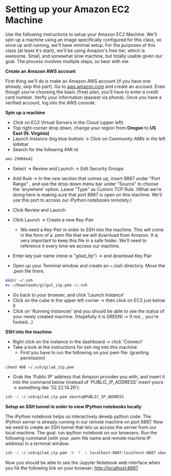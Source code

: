 # Setting up your Amazon EC2 Machine

Use the following instructions to setup your Amazon EC2 Machine. We'll spin up a machine using an image specifically configured for this class, so once up and running, we'll have minimal setup. For the purposes of this class (at least it's start), we'll be using Amazon's free tier, which is awesome. Small, and somewhat slow machine, but totally usable given our goal. The process involves multiple steps, so bear with me.

**Create an Amazon AWS account**

First thing we'll do is make an Amazon AWS account (if you have one already, skip this part). Go to [aws.amazon.com] and create an account. Even though you're choosing the basic (free) plan, you'll have to enter a credit card number. Verify your information (easiest via phone). Once you have a verified account, log into the AWS console.

**Spin up a machine**

- Click on EC2 Virtual Servers in the Cloud (upper left)
- Top right-corner drop down, change your region from **Oregon** to **US East (N. Virginia)**
- Launch Instance (big blue button) -> Click on *Community AMIs* in the left sidebar
- Search for the following AMI id:
```sh
ami-29d66e42
```
- Select -> Review and Launch -> Edit Security Groups
- Add Rule -> In the new section that comes up, insert 8887 under "Port Range" , and use the drop-down menu bar under "Source" to choose the 'anywhere' option. Leave "Type" as Custom TCP Rule.
(What we're doing here is making sure that port 8887 is open on this machine. We'll use this port to access our iPython notebooks remotely.)

- Click Review and Launch
- Click Launch -> Create a new Key-Pair
  - We need a Key-Pair in order to SSH into the machine. This will come in the form of a .pem file that we will download from Amazon. It is very important to keep this file in a safe folder. We'll need to reference it every time we access our machine.
- Enter key pair name (mine is "gilad_itp") -> and download Key Pair
- Open up your Terminal window and create an ~./ssh directory. Move the .pem file there.
```sh
mkdir ~/.ssh
mv ~/Downloads/gilgul_itp.pem ~/.ssh
```
- Go back to your browser, and click 'Launch Instance'
- Click on the cube in the upper left corner -> then click on EC2 just below it
- Click on 'Running Instances' and you should be able to see the status of your newly created machine. (Hopefully it is GREEN! -> if not... you're fucked...)

**SSH into the machine** 

- Right click on the instance in the dashboard -> click 'Connect'
- Take a look at the instructions for ssh-ing into this machine
  - First you have to run the following on your pem file: (granting permission)
```sh
chmod 400 ~/.ssh/gilad_itp.pem
```
  - Grab the 'Public IP' address that Amazon provides you with, and insert it into the command below (instead of 'PUBLIC_IP_ADDRESS' insert yours -> something like '52.22.14.26'):

```sh
ssh -i ~/.ssh/gilad_itp.pem ubuntu@PUBLIC_IP_ADDRESS
```

**Setup an SSH tunnel in order to view IPython notebooks locally**

The iPython notebook helps us interactively develp python code. The iPython server is already running in our remote machine on port 8887. Now we need to create an SSH tunnel that lets us access the server from our local machine. The goal: run ipython notebook on our browsers. Run the following command (with your .pem file name and remote machine IP address) in a terminal window:

```sh
ssh -i ~/.ssh/gilad_itp.pem -N -f -L localhost:8887:localhost:8887 ubuntu@PUBLIC_IP_ADDRESS
```

Now you should be able to see the Jupyter Notebook web interface when you hit the following link on your browser:
[http://localhost:8887]



[aws.amazon.com]:http://aws.amazon.com
[http://localhost:8887]:http://localhost:8887/tree
